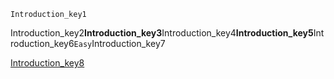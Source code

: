 ```ngMeta
Introduction_key1
```
Introduction_key2**Introduction_key3**Introduction_key4**Introduction_key5**Introduction_key6`Easy`Introduction_key7

[Introduction_key8](https://www.hackerrank.com/domains/algorithms?filters%5Bsubdomains%5D%5B%5D=search)
